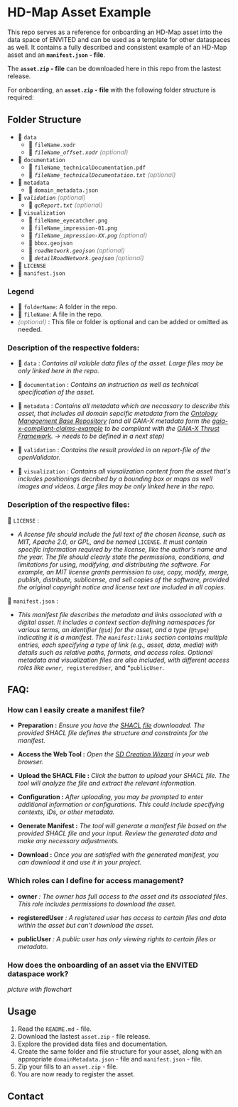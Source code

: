 # HD-Map Asset Example

This repo serves as a reference for onboarding an HD-Map asset into the data space of ENVITED and can be used as a template for other dataspaces as well.  It contains a fully described and consistent example of an HD-Map asset and an **`manifest.json` - file**.

The **`asset.zip` - file** can be downloaded here in this repo from the lastest release. 

For onboarding, an **`asset.zip` - file** with the following folder structure is required:

## Folder Structure

- 📁 `data`
  - 📄 `fileName.xodr`
  - 📄 *`fileName_offset.xodr`* <i style="color:gray;">(optional)</i>
- 📁 `documentation`
  - 📄 `fileName_technicalDocumentation.pdf`
  - 📄 *`fileName_technicalDocumentation.txt`* <i style="color:gray;">(optional)</i>
- 📁 `metadata`
  - 📄 `domain_metadata.json`
- 📁 *`validation`* <i style="color:gray;">(optional)</i>
  - 📄 *`qcReport.txt`* <i style="color:gray;">(optional)</i>
- 📁 `visualization`
  - 📄 `fileName_eyecatcher.png`
  - 📄 `fileName_impression-01.png`
  - 📄 *`fileName_impression-XX.png`* <i style="color:gray;">(optional)</i>
  - 📄 `bbox.geojson`
  - 📄 *`roadNetwork.geojson`* <i style="color:gray;">(optional)</i>
  - 📄 *`detailRoadNetwork.geojson`* <i style="color:gray;">(optional)</i>
- 📄 `LICENSE`
- 📄 `manifest.json`

### Legend

- 📁 `folderName`: A folder in the repo.
- 📄 `fileName`: A file in the repo.
-  <i style="color:gray;">(optional)</i> : This file or folder is optional and can be added or omitted as needed.

### Description of the respective folders:   
- 📁  `data` : *Contains all valuble data files of the asset. Large files may be only linked here in the repo.*
  
- 📁 `documentation` :   *Contains an instruction as well as technical specification of the asset.* 
- 📁 `metadata` :   *Contains all metadata which are necassary to describe this asset, that includes all domain sepcific metadata from the [Ontology Management Base Repository](https://github.com/GAIA-X4PLC-AAD/ontology-management-base) (and all GAIA-X metadata form the [gaia-x-compliant-claims-example](https://github.com/GAIA-X4PLC-AAD/gaia-x-compliant-claims-example) to be compliant with the [GAIA-X Thrust Framework](https://docs.gaia-x.eu/policy-rules-committee/trust-framework/22.10/). -> needs to be defined in a next step)* 
  

- 📁 `validation` :   *Contains the result provided in an report-file of the openValidator.* 

- 📁 `visualization` : *Contains all viusalization content from the asset that's includes positionings decribed by a bounding box or maps as well images and videos. Large files may be only linked here in the repo.* 

### Description of the respective files: 
📄 `LICENSE` : 
- *A license file should include the full text of the chosen license, such as MIT, Apache 2.0, or GPL, and be named*  `LICENSE`*. It must contain specific information required by the license, like the author’s name and the year. The file should clearly state the permissions, conditions, and limitations for using, modifying, and distributing the software. For example, an MIT license grants permission to use, copy, modify, merge, publish, distribute, sublicense, and sell copies of the software, provided the original copyright notice and license text are included in all copies.*

📄 `manifest.json` : 

- *This manifest file describes the metadata and links associated with a digital asset. It includes a context section defining namespaces for various terms, an identifier (*`@id`*) for the asset, and a type (*`@type`*) indicating it is a manifest. The *`manifest:links`* section contains multiple entries, each specifying a type of link (e.g., asset, data, media) with details such as relative paths, formats, and access roles. Optional metadata and visualization files are also included, with different access roles like *`owner`*,*` registeredUser`*,* and *`publicUser`. 

## FAQ: 
### How can I easily create a manifest file?
- **Preparation :** *Ensure you have the [SHACL file](https://github.com/ASCS-eV/EVES/tree/onboarding/ontologyManifest/) downloaded. The provided SHACL file defines the structure and constraints for the manifest.*

- **Access the Web Tool :** *Open the [SD Creation Wizard](https://sd-creation-wizard.gxfs.gx4fm.org/select-file) in your web browser.* 

- **Upload the SHACL File :** *Click the button to upload your SHACL file. The tool will analyze the file and extract the relevant information.*

- **Configuration :** *After uploading, you may be prompted to enter additional information or configurations. This could include specifying contexts, IDs, or other metadata.* 

- **Generate Manifest :** *The tool will generate a manifest file based on the provided SHACL file and your input. Review the generated data and make any necessary adjustments.*

- **Download :** *Once you are satisfied with the generated manifest, you can download it and use it in your project.*

### Which roles can I define for access management?

- **owner** *: The owner has full access to the asset and its associated files. This role includes permissions to download the asset.*

- **registeredUser** *: A registered user has access to certain files and data within the asset but can't download the asset.*


- **publicUser** *: A public user has only viewing rights to certain files or metadata.*

### How does the onboarding of an asset via the ENVITED dataspace work?
*picture with flowchart*

## Usage

  1. Read the `README.md` - file.
  2. Download the lastest `asset.zip` - file release. 
  2. Explore the provided data files and documentation.
  3. Create the same folder and file structure for your asset, along with an appropriate `domainMetadata.json` - file and `manifest.json` - file.
  4. Zip your fills to an `asset.zip` - file.
  4. You are now ready to register the asset.


## Contact

